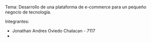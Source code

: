 Tema: Desarrollo de una plataforma de e-commerce para un pequeño negocio de tecnología.

Integrantes:
 - Jonathan Andres Oviedo Chalacan - 7117 
 - 
